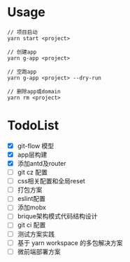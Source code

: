 # Usage
```
// 项目启动
yarn start <project>

// 创建app
yarn g-app <project>

// 空跑app
yarn g-app <project> --dry-run

// 删除app或domain
yarn rm <project>
```

# TodoList
- [x] git-flow 模型
- [x] app层构建
- [x] 添加antd及router
- [ ] git cz 配置
- [ ] css相关配置和全局reset
- [ ] 打包方案
- [ ] eslint配置
- [ ] 添加mobx
- [ ] brique架构模式代码结构设计
- [ ] git ci 配置
- [ ] 测试方案实践
- [ ] 基于 yarn workspace 的多包解决方案
- [ ] 微前端部署方案